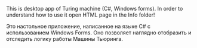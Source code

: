 This is desktop app of Turing machine (C#, Windows forms).
In order to understand how to use it open HTML page in the Info folder! 

Это настольное приложение, написанное на языке С# с использованием Windows Forms.
Оно позволяет наглядно отобразить и отследить логику работы Машины Тьюринга.
